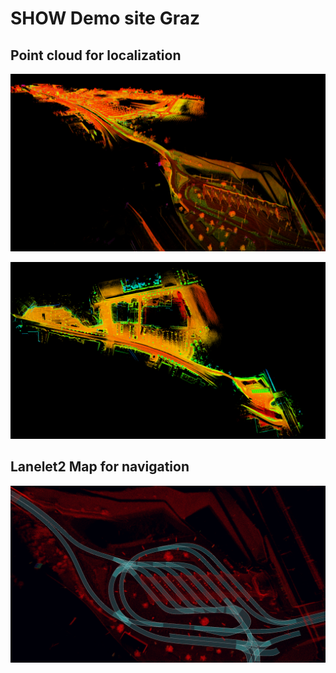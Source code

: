 # SHOW Demo site Graz

## Point cloud for localization
![Alt text](docs/Demo_site_Graz.png?raw=true "Demo site Graz")


![Alt text](docs/Demo_site_top_down_Graz.png?raw=true "Demo site Graz (Top down view")

## Lanelet2 Map for navigation
![Alt text](docs/Lanelet2_Map.png?raw=true "Lanelet2 Map bus/tram station")
